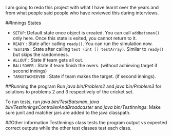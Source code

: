 I am going to redo this project with what I have learnt over the years and from what people said people who have reviewed this during interviews.

##Innings States
- `SETUP`: Default state once object is created. You can call `addbatsman()` only here. Once this state is exited, you cannot return to it.
- `READY` : State after calling `ready()`. You can run the simulation now.
- `TESTING` : State after calling `test (int [] testArray)`. Similar to `ready()` but skips the randomness. 
- `ALLOUT` : State if team gets all out.
- `BALLSOVER` : State if team finish the overs. (without achieving target if second innings)
- `TARGETACHIEVED` : State if team makes the target. (if second innings).

##Running the program
Run *java bin/Problem2* and *java bin/Problem3* for solutions to problems 2 and 3 respectively of the cricket set.

To run tests, run *java bin/TestBatsman*, *java bin/TestInningsControllerAndBroadcaster* and *java bin/TestInnings*. Make sure junit and matcher jars are added to the java classpath.

##Other information
TestInnings class tests the program output vs expected correct outputs while the other test classes test each class.
